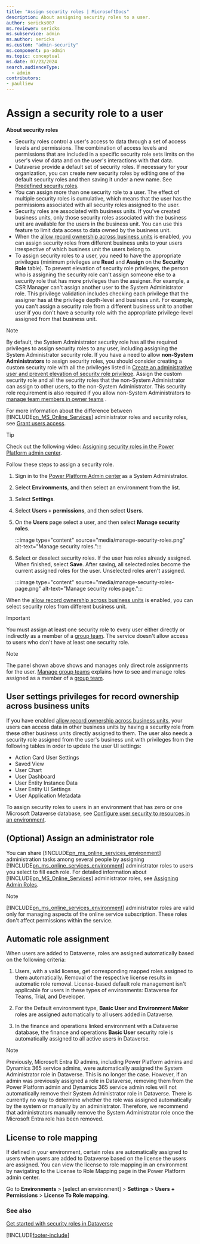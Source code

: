```yaml
---
title: "Assign security roles | MicrosoftDocs"
description: About assigning security roles to a user.
author: sericks007
ms.reviewer: sericks
ms.subservice: admin
ms.author: sericks
ms.custom: "admin-security"
ms.component: pa-admin
ms.topic: conceptual
ms.date: 07/23/2024
search.audienceType: 
  - admin
contributors:
- paulliew
---
```

# Assign a security role to a user  

**About security roles**

 - Security roles control a user's access to data through a set of access levels and permissions. The combination of access levels and permissions that are included in a specific security role sets limits on the user's view of data and on the user's interactions with that data.  
 - Dataverse provide a default set of security roles. If necessary for your organization, you can create new security roles by editing one of the default security roles and then saving it under a new name. See [Predefined security roles](database-security.md#predefined-security-roles).
 - You can assign more than one security role to a user. The effect of multiple security roles is cumulative, which means that the user has the permissions associated with all security roles assigned to the user.  
- Security roles are associated with business units. If you've created business units, only those security roles associated with the business unit are available for the users in the business unit. You can use this feature to limit data access to data owned by the business unit.  
- When the [allow record ownership across business units](wp-security-cds.md#enable-the-matrix-data-access-structure) is enabled, you can assign security roles from different business units to your users irrespective of which business unit the users belong to.
- To assign security roles to a user, you need to have the appropriate privileges (minimum privileges are **Read** and **Assign** on the **Security Role** table). To prevent elevation of security role privileges, the person who is assigning the security role can't assign someone else to a security role that has more privileges than the assigner. For example, a CSR Manager can't assign another user to the System Administrator role. This privilege validation includes checking each privilege that the assigner has at the privilege depth-level and business unit. For example, you can't assign a security role from a different business unit to another user if you don't have a security role with the appropriate privilege-level assigned from that business unit.

> [!NOTE]
>  By default, the System Administrator security role has all the required privileges to assign security roles to any user, including assigning the System Administrator security role. If you have a need to allow **non-System Administrators** to assign security roles, you should consider creating a custom security role with all the privileges listed in [Create an administrative user and prevent elevation of security role privilege](prevent-elevation-security-role-privilege.md). Assign the custom security role and all the security roles that the non-System Administrator can assign to other users, to the non-System Administrator. This security role requirement is also required if you allow non-System Administrators to [manage team members in owner teams](manage-teams.md#manage-team-members) .
 
For more information about the difference between [!INCLUDE[pn_MS_Online_Services](../includes/pn-ms-online-services.md)] administrator roles and security roles, see [Grant users access](grant-users-access.md).

> [!TIP]
> Check out the following video: [Assigning security roles in the Power Platform admin center](https://www.microsoft.com/videoplayer/embed/RWJBr6).
  
Follow these steps to assign a security role.

1. Sign in to the [Power Platform Admin center](https://admin.powerplatform.microsoft.com) as a System Administrator. 

2. Select **Environments**, and then select an environment from the list.

3. Select **Settings**.

4. Select **Users + permissions**, and then select **Users**.

5. On the **Users** page select a user, and then select **Manage security roles**.

   :::image type="content" source="media/manage-security-roles.png" alt-text="Manage security roles.":::

6. Select or deselect security roles. If the user has roles already assigned. When finished, select **Save**.  After saving, all selected roles become the current assigned roles for the user.  Unselected roles aren't assigned. 

   :::image type="content" source="media/manage-security-roles-page.png" alt-text="Manage security roles page.":::

When the [allow record ownership across business units](wp-security-cds.md#enable-the-matrix-data-access-structure) is enabled, you can select security roles from different business unit. 

> [!IMPORTANT] 
> You must assign at least one security role to every user either directly or indirectly as a member of a [group team](manage-group-teams.md). The service doesn't allow access to users who don't have at least one security role.

> [!NOTE]
> The panel shown above shows and manages only direct role assignments for the user. [Manage group teams](manage-group-teams.md) explains how to see and manage roles assigned as a member of a [group team](manage-group-teams.md).

## User settings privileges for record ownership across business units
  
If you have enabled [allow record ownership across business units](wp-security-cds.md#enable-the-matrix-data-access-structure), your users can access data in other business units by having a security role from these other business units directly assigned to them. The user also needs a security role assigned from the user's business unit with  privileges from the following tables in order to update the user UI settings:  
  
- Action Card User Settings
- Saved View
- User Chart
- User Dashboard
- User Entity Instance Data
- User Entity UI Settings
- User Application Metadata
  
To assign security roles to users in an environment that has zero or one Microsoft Dataverse database, see [Configure user security to resources in an environment](database-security.md). 

## (Optional) Assign an administrator role  

You can share [!INCLUDE[pn_ms_online_services_environment](../includes/pn-ms-online-services-environment.md)] administration tasks among several people by assigning [!INCLUDE[pn_ms_online_services_environment](../includes/pn-ms-online-services-environment.md)] administrator roles to users you select to fill each role. For detailed information about [!INCLUDE[pn_MS_Online_Services](../includes/pn-ms-online-services.md)] administrator roles, see [Assigning Admin Roles](/microsoft-365/admin/add-users/assign-admin-roles).  
  
> [!NOTE]
> [!INCLUDE[pn_ms_online_services_environment](../includes/pn-ms-online-services-environment.md)] administrator roles are valid only for managing aspects of the online service subscription. These roles don't affect permissions within the service.

## Automatic role assignment

When users are added to Dataverse, roles are assigned automatically based on the following criteria: 

1. Users, with a valid license, get corresponding mapped roles assigned to them automatically. Removal of the respective license results in automatic role removal. License-based default role management isn't applicable for users in these types of environments: Dataverse for Teams, Trial, and Developer. 

1. For the Default environment type, **Basic User** and **Environment Maker** roles are assigned automatically to all users added in Dataverse.

1. In the finance and operations linked environment with a Dataverse database, the finance and operations **Basic User** security role is automatically assigned to all active users in Dataverse.

> [!NOTE]
> Previously, Microsoft Entra ID admins, including Power Platform admins and Dynamics 365 service admins, were automatically assigned the System Administrator role in Dataverse. This is no longer the case. However, if an admin was previously assigned a role in Dataverse, removing them from the Power Platform admin and Dynamics 365 service admin roles will not automatically remove their System Administrator role in Dataverse. There is currently no way to determine whether the role was assigned automatically by the system or manually by an administrator. Therefore, we recommend that administrators manually remove the System Administrator role once the Microsoft Entra role has been removed.

## License to role mapping

If defined in your environment, certain roles are automatically assigned to users when users are added to Dataverse based on the license the users are assigned. You can view the license to role mapping in an environment by navigating to the License to Role Mapping page in the Power Platform admin center.

Go to **Environments** > [select an environment] > **Settings** > **Users + Permissions** > **License To Role mapping**.

### See also
[Get started with security roles in Dataverse](/training/modules/get-started-security-roles/)


[!INCLUDE[footer-include](../includes/footer-banner.md)]
